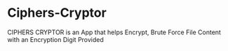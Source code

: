 # Ciphers-Cryptor
CIPHERS CRYPTOR is an App that helps Encrypt, Brute Force File Content with an Encryption Digit Provided

